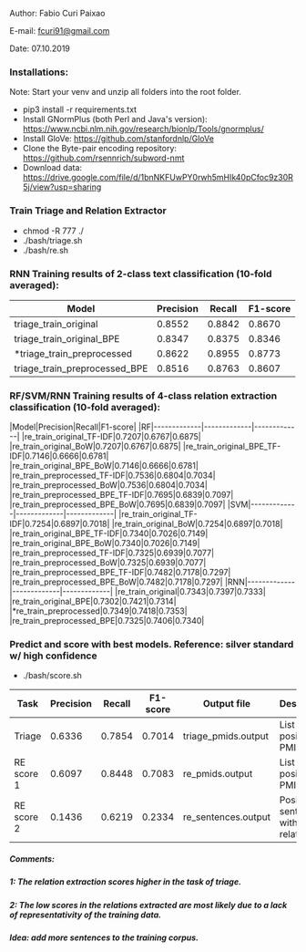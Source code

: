 Author: Fabio Curi Paixao 

E-mail: fcuri91@gmail.com

Date: 07.10.2019

### Installations:

Note: Start your venv and unzip all folders into the root folder.

* pip3 install -r requirements.txt
* Install GNormPlus (both Perl and Java's version): https://www.ncbi.nlm.nih.gov/research/bionlp/Tools/gnormplus/
* Install GloVe: https://github.com/stanfordnlp/GloVe
* Clone the Byte-pair encoding repository: https://github.com/rsennrich/subword-nmt
* Download data: https://drive.google.com/file/d/1bnNKFUwPY0rwh5mHIk40pCfoc9z30R5j/view?usp=sharing

### Train Triage and Relation Extractor

   * chmod -R 777 ./
   * ./bash/triage.sh
   * ./bash/re.sh

### RNN Training results of 2-class text classification (10-fold averaged):

|Model|Precision|Recall|F1-score|
|-------------|-------------|-------------|-------------|
|triage_train_original|0.8552|0.8842|0.8670|
|triage_train_original_BPE|0.8347|0.8375|0.8346|
|*triage_train_preprocessed|0.8622|0.8955|0.8773|
|triage_train_preprocessed_BPE|0.8516|0.8763|0.8607|

### RF/SVM/RNN Training results of 4-class relation extraction classification (10-fold averaged):

|Model|Precision|Recall|F1-score|
|RF|-------------|-------------|-------------|
|re_train_original_TF-IDF|0.7207|0.6767|0.6875|
|re_train_original_BoW|0.7207|0.6767|0.6875|
|re_train_original_BPE_TF-IDF|0.7146|0.6666|0.6781|
|re_train_original_BPE_BoW|0.7146|0.6666|0.6781|
|re_train_preprocessed_TF-IDF|0.7536|0.6804|0.7034|
|re_train_preprocessed_BoW|0.7536|0.6804|0.7034|
|re_train_preprocessed_BPE_TF-IDF|0.7695|0.6839|0.7097|
|re_train_preprocessed_BPE_BoW|0.7695|0.6839|0.7097|
|SVM|-------------|-------------|-------------|
|re_train_original_TF-IDF|0.7254|0.6897|0.7018|
|re_train_original_BoW|0.7254|0.6897|0.7018|
|re_train_original_BPE_TF-IDF|0.7340|0.7026|0.7149|
|re_train_original_BPE_BoW|0.7340|0.7026|0.7149|
|re_train_preprocessed_TF-IDF|0.7325|0.6939|0.7077|
|re_train_preprocessed_BoW|0.7325|0.6939|0.7077|
|re_train_preprocessed_BPE_TF-IDF|0.7482|0.7178|0.7297|
|re_train_preprocessed_BPE_BoW|0.7482|0.7178|0.7297|
|RNN|-------------|-------------|-------------|
|re_train_original|0.7343|0.7397|0.7333|
|re_train_original_BPE|0.7302|0.7421|0.7314|
|*re_train_preprocessed|0.7349|0.7418|0.7353|
|re_train_preprocessed_BPE|0.7325|0.7406|0.7340|

### Predict and score with best models. Reference: silver standard w/ high confidence 

   * ./bash/score.sh 

|Task|Precision|Recall|F1-score|Output file|Description|
|-------------|-------------|-------------|-------------|-------------|-------------|
|Triage|0.6336|0.7854|0.7014|triage_pmids.output|List of positive PMIDs|
|RE score 1|0.6097|0.8448|0.7083|re_pmids.output|List of positive PMIDs|
|RE score 2|0.1436|0.6219|0.2334|re_sentences.output|Positive sentences with relations|

##### Comments: 

##### 1: The relation extraction scores higher in the task of triage.

##### 2: The low scores in the relations extracted are most likely due to a lack of representativity of the training data.

##### Idea: add more sentences to the training corpus.
